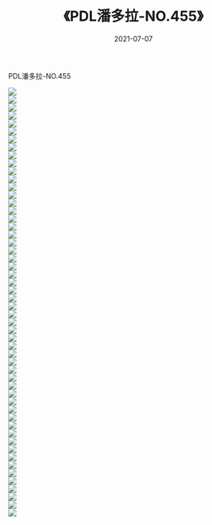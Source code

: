 ﻿---
layout: post
title:  《PDL潘多拉-NO.455》
date:   2021-07-07
img: http://img.660000.xyz/Sharelink/网络美图/2021/PDL潘多拉-NO.455/000.jpg
categories: [美女, 清纯, 唯美]
---

PDL潘多拉-NO.455

  ![](http://img.660000.xyz/Sharelink/网络美图/2021/PDL潘多拉-NO.455/001.jpg) <br> ![](http://img.660000.xyz/Sharelink/网络美图/2021/PDL潘多拉-NO.455/002.jpg) <br> ![](http://img.660000.xyz/Sharelink/网络美图/2021/PDL潘多拉-NO.455/003.jpg) <br> ![](http://img.660000.xyz/Sharelink/网络美图/2021/PDL潘多拉-NO.455/004.jpg) <br> ![](http://img.660000.xyz/Sharelink/网络美图/2021/PDL潘多拉-NO.455/005.jpg) <br> ![](http://img.660000.xyz/Sharelink/网络美图/2021/PDL潘多拉-NO.455/006.jpg) <br> ![](http://img.660000.xyz/Sharelink/网络美图/2021/PDL潘多拉-NO.455/007.jpg) <br> ![](http://img.660000.xyz/Sharelink/网络美图/2021/PDL潘多拉-NO.455/008.jpg) <br> ![](http://img.660000.xyz/Sharelink/网络美图/2021/PDL潘多拉-NO.455/009.jpg) <br> ![](http://img.660000.xyz/Sharelink/网络美图/2021/PDL潘多拉-NO.455/010.jpg) <br> ![](http://img.660000.xyz/Sharelink/网络美图/2021/PDL潘多拉-NO.455/011.jpg) <br> ![](http://img.660000.xyz/Sharelink/网络美图/2021/PDL潘多拉-NO.455/012.jpg) <br> ![](http://img.660000.xyz/Sharelink/网络美图/2021/PDL潘多拉-NO.455/013.jpg) <br> ![](http://img.660000.xyz/Sharelink/网络美图/2021/PDL潘多拉-NO.455/014.jpg) <br> ![](http://img.660000.xyz/Sharelink/网络美图/2021/PDL潘多拉-NO.455/015.jpg) <br> ![](http://img.660000.xyz/Sharelink/网络美图/2021/PDL潘多拉-NO.455/016.jpg) <br> ![](http://img.660000.xyz/Sharelink/网络美图/2021/PDL潘多拉-NO.455/017.jpg) <br> ![](http://img.660000.xyz/Sharelink/网络美图/2021/PDL潘多拉-NO.455/018.jpg) <br> ![](http://img.660000.xyz/Sharelink/网络美图/2021/PDL潘多拉-NO.455/019.jpg) <br> ![](http://img.660000.xyz/Sharelink/网络美图/2021/PDL潘多拉-NO.455/020.jpg) <br> ![](http://img.660000.xyz/Sharelink/网络美图/2021/PDL潘多拉-NO.455/021.jpg) <br> ![](http://img.660000.xyz/Sharelink/网络美图/2021/PDL潘多拉-NO.455/022.jpg) <br> ![](http://img.660000.xyz/Sharelink/网络美图/2021/PDL潘多拉-NO.455/023.jpg) <br> ![](http://img.660000.xyz/Sharelink/网络美图/2021/PDL潘多拉-NO.455/024.jpg) <br> ![](http://img.660000.xyz/Sharelink/网络美图/2021/PDL潘多拉-NO.455/025.jpg) <br> ![](http://img.660000.xyz/Sharelink/网络美图/2021/PDL潘多拉-NO.455/026.jpg) <br> ![](http://img.660000.xyz/Sharelink/网络美图/2021/PDL潘多拉-NO.455/027.jpg) <br> ![](http://img.660000.xyz/Sharelink/网络美图/2021/PDL潘多拉-NO.455/028.jpg) <br> ![](http://img.660000.xyz/Sharelink/网络美图/2021/PDL潘多拉-NO.455/029.jpg) <br> ![](http://img.660000.xyz/Sharelink/网络美图/2021/PDL潘多拉-NO.455/030.jpg) <br> ![](http://img.660000.xyz/Sharelink/网络美图/2021/PDL潘多拉-NO.455/031.jpg) <br> ![](http://img.660000.xyz/Sharelink/网络美图/2021/PDL潘多拉-NO.455/032.jpg) <br> ![](http://img.660000.xyz/Sharelink/网络美图/2021/PDL潘多拉-NO.455/033.jpg) <br> ![](http://img.660000.xyz/Sharelink/网络美图/2021/PDL潘多拉-NO.455/034.jpg) <br> ![](http://img.660000.xyz/Sharelink/网络美图/2021/PDL潘多拉-NO.455/035.jpg) <br> ![](http://img.660000.xyz/Sharelink/网络美图/2021/PDL潘多拉-NO.455/036.jpg) <br> ![](http://img.660000.xyz/Sharelink/网络美图/2021/PDL潘多拉-NO.455/037.jpg) <br> ![](http://img.660000.xyz/Sharelink/网络美图/2021/PDL潘多拉-NO.455/038.jpg) <br> ![](http://img.660000.xyz/Sharelink/网络美图/2021/PDL潘多拉-NO.455/039.jpg) <br> ![](http://img.660000.xyz/Sharelink/网络美图/2021/PDL潘多拉-NO.455/040.jpg) <br> ![](http://img.660000.xyz/Sharelink/网络美图/2021/PDL潘多拉-NO.455/041.jpg) <br> ![](http://img.660000.xyz/Sharelink/网络美图/2021/PDL潘多拉-NO.455/042.jpg) <br> ![](http://img.660000.xyz/Sharelink/网络美图/2021/PDL潘多拉-NO.455/043.jpg) <br> ![](http://img.660000.xyz/Sharelink/网络美图/2021/PDL潘多拉-NO.455/044.jpg) <br> ![](http://img.660000.xyz/Sharelink/网络美图/2021/PDL潘多拉-NO.455/045.jpg) <br> ![](http://img.660000.xyz/Sharelink/网络美图/2021/PDL潘多拉-NO.455/046.jpg) <br> ![](http://img.660000.xyz/Sharelink/网络美图/2021/PDL潘多拉-NO.455/047.jpg) <br> ![](http://img.660000.xyz/Sharelink/网络美图/2021/PDL潘多拉-NO.455/048.jpg) <br> ![](http://img.660000.xyz/Sharelink/网络美图/2021/PDL潘多拉-NO.455/049.jpg) <br> ![](http://img.660000.xyz/Sharelink/网络美图/2021/PDL潘多拉-NO.455/050.jpg) <br> ![](http://img.660000.xyz/Sharelink/网络美图/2021/PDL潘多拉-NO.455/051.jpg) <br> ![](http://img.660000.xyz/Sharelink/网络美图/2021/PDL潘多拉-NO.455/052.jpg) <br> ![](http://img.660000.xyz/Sharelink/网络美图/2021/PDL潘多拉-NO.455/053.jpg) <br> ![](http://img.660000.xyz/Sharelink/网络美图/2021/PDL潘多拉-NO.455/054.jpg) <br>